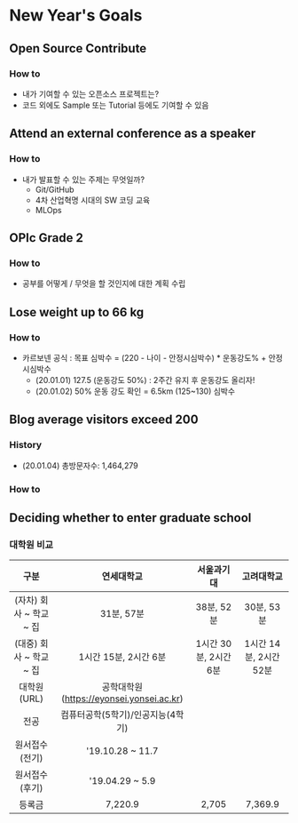 # New Year's Goals

## Open Source Contribute

### How to
- 내가 기여할 수 있는 오픈소스 프로젝트는?
- 코드 외에도 Sample 또는 Tutorial 등에도 기여할 수 있음

## Attend an external conference as a speaker

### How to
- 내가 발표할 수 있는 주제는 무엇일까?
  - Git/GitHub
  - 4차 산업혁명 시대의 SW 코딩 교육
  - MLOps

## OPIc Grade 2

### How to
- 공부를 어떻게 / 무엇을 할 것인지에 대한 계획 수립

## Lose weight up to 66 kg

### How to
- 카르보넨 공식 : 목표 심박수 = (220 - 나이 - 안정시심박수) * 운동강도% + 안정시심박수
  - (20.01.01) 127.5 (운동강도 50%) : 2주간 유지 후 운동강도 올리자!
  - (20.01.02) 50% 운동 강도 확인 = 6.5km (125~130) 심박수

## Blog average visitors exceed 200

### History
- (20.01.04) 총방문자수: 1,464,279

### How to

## Deciding whether to enter graduate school

### 대학원 비교

| 구분                    | 연세대학교                               | 서울과기대             | 고려대학교              |
|:-----------------------:|:---------------------------------------:|:---------------------:|:----------------------:|
| (자차) 회사 ~ 학교 ~ 집  | 31분, 57분                               | 38분, 52분            | 30분, 53분              |
| (대중) 회사 ~ 학교 ~ 집  | 1시간 15분, 2시간 6분                     | 1시간 30분, 2시간 6분  | 1시간 14분, 2시간 52분  |
| 대학원 (URL)             | 공학대학원(https://eyonsei.yonsei.ac.kr) |                       |                        |
| 전공                     | 컴퓨터공학(5학기)/인공지능(4학기)         |                        |                       |
| 원서접수 (전기)           | '19.10.28 ~ 11.7                        |                       |                        |
| 원서접수 (후기)           | '19.04.29 ~ 5.9                         |                       |                        |
| 등록금                   | 7,220.9                                  | 2,705                 | 7,369.9               |


